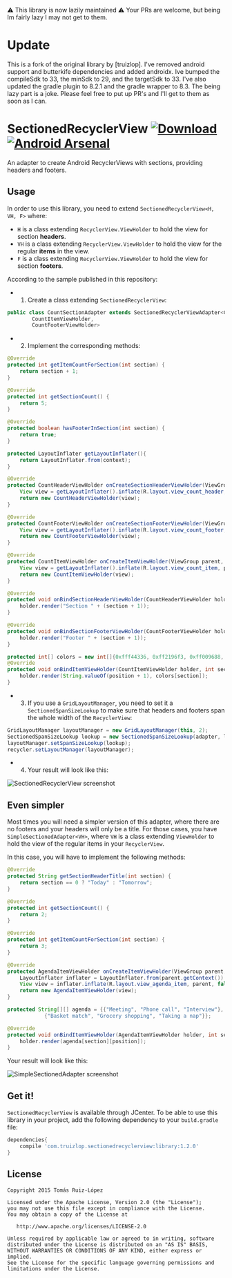 ⚠ This library is now lazily maintained ⚠️ Your PRs are welcome, but being Im fairly lazy I may not get to them.

# Update
This is a fork of the original library by [truizlop]. I've removed android support and butterkife dependencies and added androidx.
Ive bumped the compileSdk to 33, the minSdk to 29, and the targetSdk to 33. I've also updated the gradle plugin to 8.2.1 and the gradle wrapper to 8.3.
The being lazy part is a joke. Please feel free to put up PR's and I'll get to them as soon as I can.

# SectionedRecyclerView [ ![Download](https://api.bintray.com/packages/truizlop/maven/sectionedrecyclerview/images/download.svg) ](https://bintray.com/truizlop/maven/sectionedrecyclerview/_latestVersion) [![Android Arsenal](https://img.shields.io/badge/Android%20Arsenal-SectionedRecyclerView-green.svg?style=flat)](https://android-arsenal.com/details/1/2165)
An adapter to create Android RecyclerViews with sections, providing headers and footers.

## Usage

In order to use this library, you need to extend `SectionedRecyclerView<H, VH, F>` where:

- `H` is a class extending `RecyclerView.ViewHolder` to hold the view for section **headers**.
- `VH` is a class extending `RecyclerView.ViewHolder` to hold the view for the regular **items** in the view.
- `F` is a class extending `RecyclerView.ViewHolder` to hold the view for section **footers**.

According to the sample published in this repository:

- 1. Create a class extending `SectionedRecyclerView`:

```java
public class CountSectionAdapter extends SectionedRecyclerViewAdapter<CountHeaderViewHolder,
        CountItemViewHolder,
        CountFooterViewHolder>
```

- 2. Implement the corresponding methods:

```java
@Override
protected int getItemCountForSection(int section) {
    return section + 1;
}

@Override
protected int getSectionCount() {
    return 5;
}

@Override
protected boolean hasFooterInSection(int section) {
    return true;
}

protected LayoutInflater getLayoutInflater(){
    return LayoutInflater.from(context);
}

@Override
protected CountHeaderViewHolder onCreateSectionHeaderViewHolder(ViewGroup parent, int viewType) {
    View view = getLayoutInflater().inflate(R.layout.view_count_header, parent, false);
    return new CountHeaderViewHolder(view);
}

@Override
protected CountFooterViewHolder onCreateSectionFooterViewHolder(ViewGroup parent, int viewType) {
    View view = getLayoutInflater().inflate(R.layout.view_count_footer, parent, false);
    return new CountFooterViewHolder(view);
}

@Override
protected CountItemViewHolder onCreateItemViewHolder(ViewGroup parent, int viewType) {
    View view = getLayoutInflater().inflate(R.layout.view_count_item, parent, false);
    return new CountItemViewHolder(view);
}

@Override
protected void onBindSectionHeaderViewHolder(CountHeaderViewHolder holder, int section) {
    holder.render("Section " + (section + 1));
}

@Override
protected void onBindSectionFooterViewHolder(CountFooterViewHolder holder, int section) {
    holder.render("Footer " + (section + 1));
}

protected int[] colors = new int[]{0xfff44336, 0xff2196f3, 0xff009688, 0xff8bc34a, 0xffff9800};
@Override
protected void onBindItemViewHolder(CountItemViewHolder holder, int section, int position) {
    holder.render(String.valueOf(position + 1), colors[section]);
}
```

- 3. If you use a `GridLayoutManager`, you need to set it a `SectionedSpanSizeLookup` to make sure that headers and footers span the whole width of the `RecyclerView`:

```java
GridLayoutManager layoutManager = new GridLayoutManager(this, 2);
SectionedSpanSizeLookup lookup = new SectionedSpanSizeLookup(adapter, layoutManager);
layoutManager.setSpanSizeLookup(lookup);
recycler.setLayoutManager(layoutManager);
```

- 4. Your result will look like this:

![SectionedRecyclerView screenshot][1]

## Even simpler

Most times you will need a simpler version of this adapter, where there are no footers and your headers will only be a title. For those cases, you have `SimpleSectionedAdapter<VH>`, where `VH` is a class extending `ViewHolder` to hold the view of the regular items in your `RecyclerView`.

In this case, you will have to implement the following methods:

```java
@Override
protected String getSectionHeaderTitle(int section) {
    return section == 0 ? "Today" : "Tomorrow";
}

@Override
protected int getSectionCount() {
    return 2;
}

@Override
protected int getItemCountForSection(int section) {
    return 3;
}

@Override
protected AgendaItemViewHolder onCreateItemViewHolder(ViewGroup parent, int viewType) {
    LayoutInflater inflater = LayoutInflater.from(parent.getContext());
    View view = inflater.inflate(R.layout.view_agenda_item, parent, false);
    return new AgendaItemViewHolder(view);
}

protected String[][] agenda = {{"Meeting", "Phone call", "Interview"},
            {"Basket match", "Grocery shopping", "Taking a nap"}};

@Override
protected void onBindItemViewHolder(AgendaItemViewHolder holder, int section, int position) {
    holder.render(agenda[section][position]);
}
```

Your result will look like this:

![SimpleSectionedAdapter screenshot][2]

## Get it!

`SectionedRecyclerView` is available through JCenter. To be able to use this library in your project, add the following dependency to your `build.gradle` file:

```groovy
dependencies{
	compile 'com.truizlop.sectionedrecyclerview:library:1.2.0'
}
```

## License


    Copyright 2015 Tomás Ruiz-López

    Licensed under the Apache License, Version 2.0 (the "License");
    you may not use this file except in compliance with the License.
    You may obtain a copy of the License at

       http://www.apache.org/licenses/LICENSE-2.0

    Unless required by applicable law or agreed to in writing, software
    distributed under the License is distributed on an "AS IS" BASIS,
    WITHOUT WARRANTIES OR CONDITIONS OF ANY KIND, either express or implied.
    See the License for the specific language governing permissions and
    limitations under the License.

[1]: ./art/screenshot1.png
[2]: ./art/screenshot2.png
